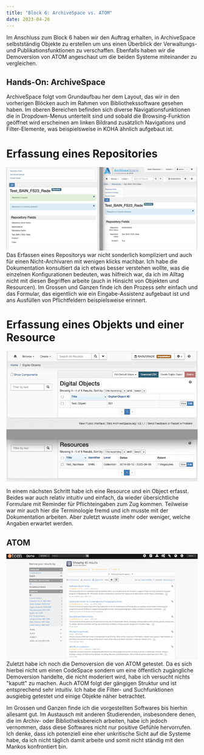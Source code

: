 ```yaml
---
title: "Block 6: ArchiveSpace vs. ATOM"
date: 2023-04-26
---
```


Im Anschluss zum Block 6 haben wir den Auftrag erhalten, in ArchiveSpace selbstständig Objekte zu erstellen um uns einen Überblick der Verwaltungs- und Publikationsfunktionen zu verschaffen. Ebenfalls haben wir die Demoversion von ATOM angeschaut um die beiden Systeme miteinander zu vergleichen.

## Hands-On: ArchiveSpace 

ArchiveSpace folgt vom Grundaufbau her dem Layout, das wir in den vorherigen Blöcken auch im Rahmen von Bibliothekssoftware gesehen haben. Im oberen Bereichen befinden sich diverse Navigationsfunktionen die in Dropdown-Menus unterteilt sind und sobald die Browsing-Funktion geöffnet wird erscheinen am linken Bildrand zusätzlich Navigations und Filter-Elemente, was beispielsweise in KOHA ähnlich aufgebaut ist. 

# Erfassung eines Repositories
![ArchiveSpace Repository](../assets/images/AS_Repository.png)
Das Erfassen eines Repositorys war nicht sonderlich kompliziert und auch für einen Nicht-Archivaren mit wenigen klicks machbar. Ich habe die Dokumentation konsultiert da ich etwas besser verstehen wollte, was die einzelnen Konfigurationen bedeuten, was hilfreich war, da ich im Alltag nicht mit diesen Begriffen arbeite (auch in Hinsicht von Objekten und Resourcen). Im Grossen und Ganzen finde ich den Prozess sehr einfach und das Formular, das eigentlich wie ein Eingabe-Assistenz aufgebaut ist und ans Ausfüllen von Pflichtfeldern beispielsweise erinnert.

# Erfassung eines Objekts und einer Resource
![ArchiveSpace Resource und Object](../assets/images/AS_Resource_Object.png)

In einem nächsten Schritt habe ich eine Resource und ein Object erfasst. Beides war auch relativ intuitiv und einfach, da wieder übersichtliche Formulare mit Reminder für Pflichteingaben zum Zug kommen. Teilweise war mir auch hier die Terminologie fremd und ich musste mit der Dokumentation arbeiten. Aber zuletzt wusste imehr oder weniger, welche Angaben erwartet werden.

## ATOM
![ATOM_Screenshot](../assets/images/ATOM.png)
Zuletzt habe ich noch die Demoversion die von ATOM getestet. Da es sich hierbei nicht um einen CodeSpace sondern um eine öffentlich zugängliche Demoversion handelte, die nicht moderiert wird, habe ich versucht nichts "kaputt" zu machen. Auch ATOM folgt der gängigen Struktur und ist entsprechend sehr intuitiv. Ich habe die Filter- und Suchfunktionen ausgiebig getestet und einige Objekte näher betrachtet.

Im Grossen und Ganzen finde ich die vorgestellten Softwares bis hierhin allesamt gut. Im Austausch mit anderen Studierenden, insbesondere denen, die im Archiv- oder Bibliotheksbereich arbeiten, habe ich jedoch vernommen, dass diese Softwares nicht nur positive Gefühle hervorrufen. Ich denke, dass ich potenziell eine eher unkritische Sicht auf die Systeme habe, da ich nicht täglich damit arbeite und somit nicht ständig mit den Mankos konfrontiert bin.

